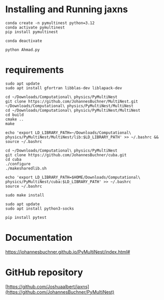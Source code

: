 # Installing and Running jaxns
```
conda create -n pymultinest python=3.12
conda activate pymultinest
pip install pymultinest
```
```
conda deactivate
```
```
python Ahmad.py
```

# requirements
```
sudo apt update
sudo apt install gfortran libblas-dev liblapack-dev
```
```
cd ~/Downloads/Computational\ physics/PyMultiNest
git clone https://github.com/JohannesBuchner/MultiNest.git ~/Downloads/Computational\ physics/PyMultiNest/MultiNest
cd ~/Downloads/Computational\ physics/PyMultiNest/MultiNest
cd build
cmake ..
make
```
```
echo 'export LD_LIBRARY_PATH=~/Downloads/Computational\ physics/PyMultiNest/MultiNest/lib:$LD_LIBRARY_PATH' >> ~/.bashrc && source ~/.bashrc

```
```
cd ~/Downloads/Computational\ physics/PyMultiNest
git clone https://github.com/JohannesBuchner/cuba.git
cd cuba
./configure
./makesharedlib.sh
```
```
echo 'export LD_LIBRARY_PATH=$HOME/Downloads/Computational\ physics/PyMultiNest/cuba:$LD_LIBRARY_PATH' >> ~/.bashrc
source ~/.bashrc
```
```
sudo make install
```
```
sudo apt update
sudo apt install python3-socks
```



```
pip install pytest
```
# Documentation
https://johannesbuchner.github.io/PyMultiNest/index.html#
# GitHub repository
[https://github.com/Joshuaalbert/jaxns](https://github.com/JohannesBuchner/PyMultiNest)

